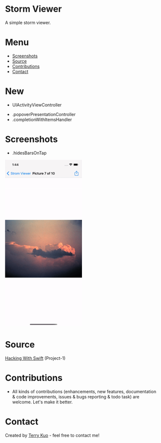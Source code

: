# Storm Viewer
A simple storm viewer.


# Menu
* [Screenshots](#screenshots)
* [Source](#source)
* [Contributions](#contributions)
* [Contact](#contact)

# New

- UIActivityViewController
* .popoverPresentationController
* .completionWithItemsHandler


# Screenshots

* .hidesBarsOnTap
<img src= "ReadmeSources/hidebarontap.gif" width = 50% height = 50%>


# Source
[Hacking With Swift](https://twitter.com/twostraws) (Project-1)


# Contributions

* All kinds of contributions (enhancements, new features, documentation & code improvements, issues & bugs reporting & todo task) are welcome. Let's make it better.

# Contact
Created by [Terry Kuo](https://twitter.com/ArgonYoYo) - feel free to contact me!
